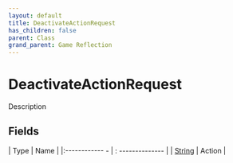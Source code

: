 ```yaml
---
layout: default
title: DeactivateActionRequest
has_children: false
parent: Class
grand_parent: Game Reflection
---
```

# DeactivateActionRequest
Description 

## Fields
| Type | Name |
|:------------ - | : -------------- |
| [String](game-reflection/components/string.md) | Action |
